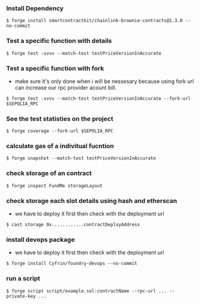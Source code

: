 ### Install Dependency

```shell
$ forge install smartcontractkit/chainlink-brownie-contracts@1.3.0 --no-commit

```
### Test a specific function with details

```shell
$ forge test -vvvv --match-test testPriceVersionInAccurate

```
### Test a specific function with fork
 - make sure it's only done when i will be nessesary because using fork url can increase our rpc provider acount bill.
```shell
$ forge test -vvvv --match-test testPriceVersionInAccurate --fork-url $SEPOLIA_RPC
```


### See the test statisties on the project 
```shell
$ forge coverage --fork-url $SEPOLIA_RPC

```

### calculate gas of a indivitual fucntion 
```shell
$ forge snapshot --match-test testPriceVersionInAccurate

```
### check storage of an contract
```shell
$ forge inspect FundMe storageLayout

```
### check storage each slot details using hash and etherscan
- we have to deploy it first then check with the deployment url 
```shell
$ cast storage 0x............contractDeployAddress 

```
### install devops package
- we have to deploy it first then check with the deployment url 
```shell
$ forge install Cyfrin/foundry-devops --no-commit

```
### run a script
```shell
$ forge script script/example.sol:contractName --rpc-url ... --private-key ...

```


